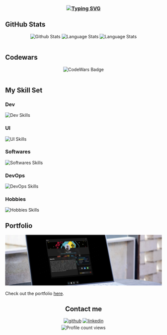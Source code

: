 ### <div align="center">[![Typing SVG](https://readme-typing-svg.herokuapp.com?font=Fira+Code&duration=2000&pause=1000&color=FFFFFF&center=true&multiline=true&width=435&height=70&lines=Hello+World!+I'm+Luiz+Coelho;I'm+a+Frontend+Developer)](https://git.io/typing-svg)</div>

## GitHub Stats
<div align="center">
  <img height="195px" src="https://github-readme-stats.vercel.app/api?username=haghalaz&show_icons=true&count_private=true&hide_border=true&theme=tokyonight" alt="Github Stats" /> 
  <img height="195px" src="https://github-readme-stats.vercel.app/api/top-langs/?username=haghalaz&layout=compact&hide_border=true&theme=tokyonight" alt="Language Stats" />
  <img height="195px" src="https://github-readme-streak-stats.herokuapp.com/?user=haghalaz/&hide_border=true&theme=tokyonight" alt="Language Stats" />
</div>
<br/>

## Codewars
<div align="center">
<img src="https://www.codewars.com/users/Haghalaz/badges/large" alt="CodeWars Badge">
</div>
<br/>

## My Skill Set
### Dev
<img src="https://skillicons.dev/icons?i=html,css,js,ts,coffeescript,nodejs,react,next,vite,jest,postgres,mysql&perline=8" alt="Dev Skills" />
<br/>

### UI 
<img src="https://skillicons.dev/icons?i=bootstrap,materialui,tailwind&perline=8" alt="UI Skills" />
<br/>

### Softwares
<img src="https://skillicons.dev/icons?i=webstorm,vscode,notion,ae,ai,ps,figma,blender&perline=8" alt="Softwares Skills" />
<br/>

### DevOps
<img src="https://skillicons.dev/icons?i=git,github,docker,postman,&perline=8" alt="DevOps Skills" />
<br/>

### Hobbies
<img src="https://skillicons.dev/icons?i=gamemakerstudio,godot&perline=8" alt="Hobbies Skills" />
<br/>

## Portfolio

![Portfolio Cover](PortfolioCoverCropped.png)

Check out the portfolio [here](https://haghalaz.github.io/portfolio/).
  
<div align="center" >
  <h2> Contact me </h2>
  <div>
    <a href="https://github.com/haghalaz" target="_blank">
      <img src=https://img.shields.io/badge/github-%2324292e.svg?&style=for-the-badge&logo=github&logoColor=white alt=github style="margin-bottom: 5px;" /></a>
    <a href="https://linkedin.com/in/haghalaz" target="_blank">
      <img src=https://img.shields.io/badge/linkedin-%231E77B5.svg?&style=for-the-badge&logo=linkedin&logoColor=white alt=linkedin style="margin-bottom: 5px;" /></a>
  </div>

  <img style="margin: auto" src="https://komarev.com/ghpvc/?username=haghalaz&&style=square" alt="Profile count views"/>
</div>
